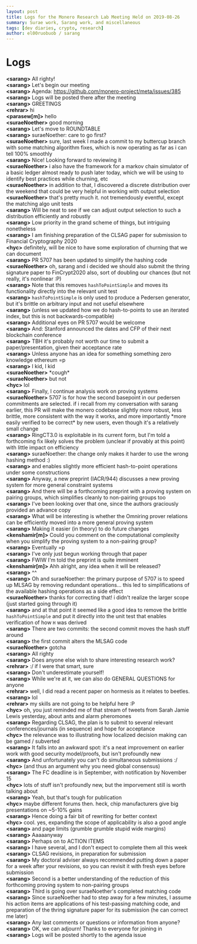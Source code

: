 ```yaml
---
layout: post
title: Logs for the Monero Research Lab Meeting Held on 2019-08-26
summary: Surae work, Sarang work, and miscellaneous
tags: [dev diaries, crypto, research]
author: el00ruobuob / sarang
---
```


# Logs  

**\<sarang>** All righty!  
**\<sarang>** Let's begin our meeting  
**\<sarang>** Agenda: https://github.com/monero-project/meta/issues/385  
**\<sarang>** Logs will be posted there after the meeting  
**\<sarang>** GREETINGS  
**\<rehrar>** hi  
**\<parasew[m]>** hello  
**\<suraeNoether>** good morning  
**\<sarang>** Let's move to ROUNDTABLE  
**\<sarang>** suraeNoether: care to go first?  
**\<suraeNoether>** sure, last week I made a commit to my buttercup branch with some matching algorithm fixes, which is now operating as far as i can tell 100% smoothly  
**\<sarang>** Nice! Looking forward to reviewing it  
**\<suraeNoether>** i also have the framework for a markov chain simulator of a basic ledger almost ready to push later today, which we will be using to identify best practices while churning, etc  
**\<suraeNoether>** in addition to that, I discovered a discrete distribution over the weekend that could be very helpful in working with output selection  
**\<suraeNoether>** that's pretty much it. not tremendously eventful, except the matching algo unit tests  
**\<sarang>** Will be neat to see if we can adjust output selection to such a distribution efficiently and robustly  
**\<sarang>** Low priority in the grand scheme of things, but intriguing nonetheless  
**\<sarang>** I am finishing preparation of the CLSAG paper for submission to Financial Cryptography 2020  
**\<hyc>** definitely, will be nice to have some exploration of churning that we can document  
**\<sarang>** PR 5707 has been updated to simplify the hashing code  
**\<suraeNoether>** oh, sarang and i decided we should also submit the thring signature paper to FinCrypt2020 also, sort of doubling our chances (but not really, it's nonlinear :P)  
**\<sarang>** Note that this removes `hashToPointSimple` and moves its functionality directly into the relevant unit test  
**\<sarang>** `hashToPointSimple` is only used to produce a Pedersen generator, but it's brittle on arbitrary input and not useful elsewhere  
**\<sarang>** (unless we updated how we do hash-to-points to use an iterated index, but this is not backwards-compatible)  
**\<sarang>** Additional eyes on PR 5707 would be welcome  
**\<sarang>** And: Stanford announced the dates and CFP of their next blockchain conference  
**\<sarang>** TBH it's probably not worth our time to submit a paper/presentation, given their acceptance rate  
**\<sarang>** Unless anyone has an idea for something something zero knowledge ethereum =p  
**\<sarang>** I kid, I kid  
**\<suraeNoether>** \*cough\*  
**\<suraeNoether>** but not  
**\<hyc>** lol  
**\<sarang>** Finally, I continue analysis work on proving systems  
**\<suraeNoether>** 5707 is for how the second basepoint in our pedersen commitments are selected. if i recall from my conversation with sarang earlier, this PR will make the monero codebase slightly more robust, less brittle, more consistent with the way it works, and more importantly \*more easily verified to be correct\* by new users, even though it's a relatively small change  
**\<sarang>** RingCT3.0 is exploitable in its current form, but I'm told a forthcoming fix likely solves the problem (unclear if provably at this point) with little impact on efficiency  
**\<sarang>** suraeNoether: the change only makes it harder to use the wrong hashing method :)  
**\<sarang>** and enables slightly more efficient hash-to-point operations under some constructions  
**\<sarang>** Anyway, a new preprint (IACR/944) discusses a new proving system for more general constraint systems  
**\<sarang>** And there will be a forthcoming preprint with a proving system on pairing groups, which simplifies cleanly to non-pairing groups too  
**\<sarang>** I've been looking over that one, since the authors graciously provided an advance copy  
**\<sarang>** What will be interesting is whether the Omniring prover relations can be efficiently moved into a more general proving system  
**\<sarang>** Making it easier (in theory) to do future changes  
**\<kenshamir[m]>** Could you comment on the computational complexity when you simplify the proving system to a non-pairing group?  
**\<sarang>** Eventually =p  
**\<sarang>** I've only just begun working through that paper  
**\<sarang>** FWIW I'm told the preprint is quite imminent  
**\<kenshamir[m]>** Ahh alright, any idea when it will be released?  
**\<sarang>** ^^  
**\<sarang>** Oh and suraeNoether: the primary purpose of 5707 is to speed up MLSAG by removing redundant operations... this led to simplifications of the available hashing operations as a side effect  
**\<suraeNoether>** thanks for correcting that! i didn't realize the larger scope (just started going through it)  
**\<sarang>** and at that point it seemed like a good idea to remove the brittle `hashToPointSimple` and put it directly into the unit test that enables verification of how `H` was derived  
**\<sarang>** There are two commits: the second commit moves the hash stuff around  
**\<sarang>** the first commit alters the MLSAG code  
**\<suraeNoether>** gotcha  
**\<sarang>** All righty  
**\<sarang>** Does anyone else wish to share interesting research work?  
**\<rehrar>** :/ if I were that smart, sure  
**\<sarang>** Don't underestimate yourself!  
**\<sarang>** While we're at it, we can also do GENERAL QUESTIONS for anyone  
**\<rehrar>** well, I did read a recent paper on hormesis as it relates to beetles.  
**\<sarang>** lol  
**\<rehrar>** my skills are not going to be helpful here :P  
**\<hyc>** oh, you just reminded me of that stream of tweets from Sarah Jamie Lewis yesterday, about ants and alarm pheromones  
**\<sarang>** Regarding CLSAG, the plan is to submit to several relevant conferences/journals (in sequence) and hope for acceptance  
**\<hyc>** the relevance was to illustrating how localized decision making can be gamed / subverted  
**\<sarang>** It falls into an awkward spot: it's a neat improvement on earlier work with good security model/proofs, but isn't profoundly new  
**\<sarang>** And unfortunately you can't do simultaneous submissions :/  
**\<hyc>** (and thus an argument why you need global consensus)  
**\<sarang>** The FC deadline is in September, with notification by November 15  
**\<hyc>** lots of stuff isn't profoundly new, but the imporvement still is worth talking about  
**\<sarang>** Yeah, but that's tough for publication  
**\<hyc>** maybe different forums then. heck, chip manufacturers give big presentations on ~5-10% gains  
**\<sarang>** Hence doing a fair bit of rewriting for better context  
**\<hyc>** cool. yes, expanding the scope of applicability is also a good angle  
**\<sarang>** and page limits (grumble grumble stupid wide margins)  
**\<sarang>** Aaaaanyway  
**\<sarang>** Perhaps on to ACTION ITEMS  
**\<sarang>** I have several, and I don't expect to complete them all this week  
**\<sarang>** CLSAG revisions, in preparation for submission  
**\<sarang>** My doctoral adviser always recommended putting down a paper for a week after your revisions, so you can revisit it with fresh eyes before submission  
**\<sarang>** Second is a better understanding of the reduction of this forthcoming proving system to non-pairing groups  
**\<sarang>** Third is going over suraeNoether's completed matching code  
**\<sarang>** Since suraeNoether had to step away for a few minutes, I assume his action items are applications of his test-passing matching code, and preparation of the thring signature paper for its submission (he can correct me later)  
**\<sarang>** Any last comments or questions or information from anyone?  
**\<sarang>** OK, we can adjourn! Thanks to everyone for joining in  
**\<sarang>** Logs will be posted shortly to the agenda issue  
